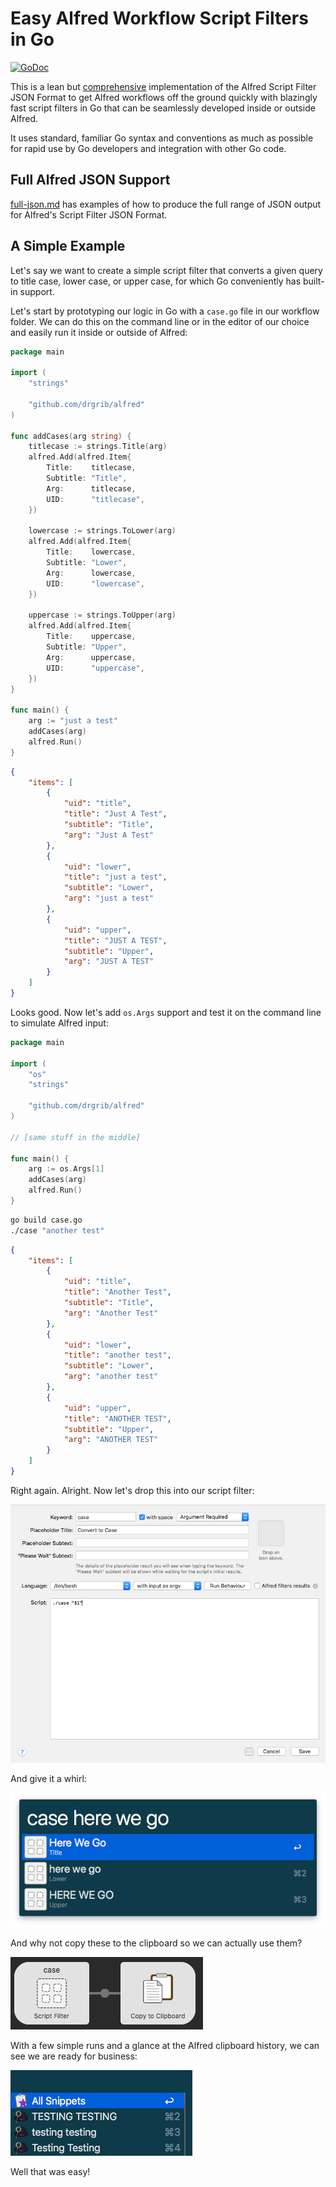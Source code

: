 # Easy Alfred Workflow Script Filters in Go

[![GoDoc][godoc-icon]][godoc-link]

This is a lean but [comprehensive](full-json.md) implementation of the Alfred Script Filter JSON Format to get Alfred workflows off the ground quickly with blazingly fast script filters in Go that can be seamlessly developed inside or outside Alfred. 

It uses standard, familiar Go syntax and conventions as much as possible for rapid use by Go developers and integration with other Go code.

## Full Alfred JSON Support
[full-json.md](full-json.md) has examples of how to produce the full range of JSON output for Alfred's Script Filter JSON Format.

## A Simple Example
Let's say we want to create a simple script filter that converts a given query to title case, lower case, or upper case, for which Go conveniently has built-in support.

Let's start by prototyping our logic in Go with a `case.go` file in our workflow folder. We can do this on the command line or in the editor of our choice and easily run it inside or outside of Alfred:

``` go
package main

import (
	"strings"

	"github.com/drgrib/alfred"
)

func addCases(arg string) {
	titlecase := strings.Title(arg)
	alfred.Add(alfred.Item{
		Title:    titlecase,
		Subtitle: "Title",
		Arg:      titlecase,
		UID:      "titlecase",
	})

	lowercase := strings.ToLower(arg)
	alfred.Add(alfred.Item{
		Title:    lowercase,
		Subtitle: "Lower",
		Arg:      lowercase,
		UID:      "lowercase",
	})

	uppercase := strings.ToUpper(arg)
	alfred.Add(alfred.Item{
		Title:    uppercase,
		Subtitle: "Upper",
		Arg:      uppercase,
		UID:      "uppercase",
	})
}

func main() {
	arg := "just a test"
	addCases(arg)
	alfred.Run()
}
```
``` json
{
    "items": [
        {
            "uid": "title",
            "title": "Just A Test",
            "subtitle": "Title",
            "arg": "Just A Test"
        },
        {
            "uid": "lower",
            "title": "just a test",
            "subtitle": "Lower",
            "arg": "just a test"
        },
        {
            "uid": "upper",
            "title": "JUST A TEST",
            "subtitle": "Upper",
            "arg": "JUST A TEST"
        }
    ]
}
```

Looks good. Now let's add `os.Args` support and test it on the command line to simulate Alfred input:

``` go
package main

import (
	"os"
	"strings"

	"github.com/drgrib/alfred"
)

// [same stuff in the middle]

func main() {
	arg := os.Args[1]
	addCases(arg)
	alfred.Run()
}
```
``` bash
go build case.go
./case "another test"
```
``` json
{
    "items": [
        {
            "uid": "title",
            "title": "Another Test",
            "subtitle": "Title",
            "arg": "Another Test"
        },
        {
            "uid": "lower",
            "title": "another test",
            "subtitle": "Lower",
            "arg": "another test"
        },
        {
            "uid": "upper",
            "title": "ANOTHER TEST",
            "subtitle": "Upper",
            "arg": "ANOTHER TEST"
        }
    ]
}
```

Right again. Alright. Now let's drop this into our script filter:

<img src="./images/1-script-filter.png" alt="script-filter">

And give it a whirl:

<img src="./images/2-test.png" alt="test">

And why not copy these to the clipboard so we can actually use them?

<img src="./images/3-clipboard.png" alt="clipboard">

With a few simple runs and a glance at the Alfred clipboard history, we can see we are ready for business:

<img src="./images/4-history.png" alt="clipboard">

Well that was easy!

[godoc-icon]: https://godoc.org/github.com/drgrib/alfred?status.svg
[godoc-link]: https://godoc.org/github.com/drgrib/alfred